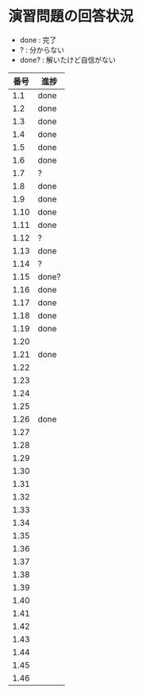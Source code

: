 # 演習問題の回答状況

- done  : 完了
- ?     : 分からない
- done? : 解いたけど自信がない

| 番号 | 進捗 |
|----|----|
| 1.1 | done |
| 1.2 | done |
| 1.3 | done |
| 1.4 | done |
| 1.5 | done |
| 1.6 | done |
| 1.7 | ? |
| 1.8 | done |
| 1.9 | done |
| 1.10 | done |
| 1.11 | done |
| 1.12 | ? |
| 1.13 | done |
| 1.14 | ? |
| 1.15 | done? |
| 1.16 | done |
| 1.17 | done |
| 1.18 | done |
| 1.19 | done |
| 1.20 | |
| 1.21 | done |
| 1.22 | |
| 1.23 | |
| 1.24 | |
| 1.25 | |
| 1.26 | done |
| 1.27 | |
| 1.28 | |
| 1.29 | |
| 1.30 | |
| 1.31 | |
| 1.32 | |
| 1.33 | |
| 1.34 | |
| 1.35 | |
| 1.36 | |
| 1.37 | |
| 1.38 | |
| 1.39 | |
| 1.40 | |
| 1.41 | |
| 1.42 | |
| 1.43 | |
| 1.44 | |
| 1.45 | |
| 1.46 | |
